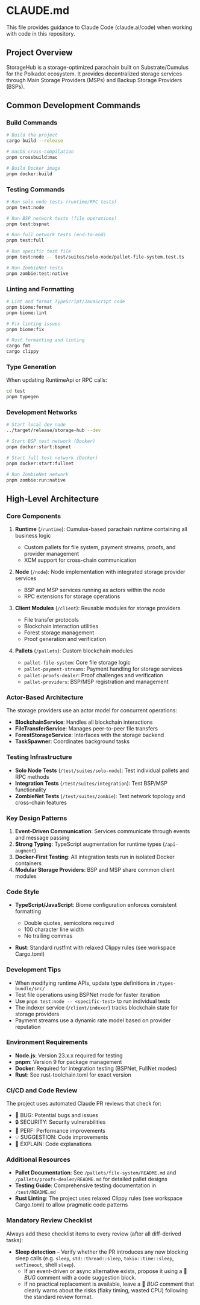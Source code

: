 # CLAUDE.md

This file provides guidance to Claude Code (claude.ai/code) when working with code in this repository.

## Project Overview

StorageHub is a storage-optimized parachain built on Substrate/Cumulus for the Polkadot ecosystem. It provides decentralized storage services through Main Storage Providers (MSPs) and Backup Storage Providers (BSPs).

## Common Development Commands

### Build Commands
```bash
# Build the project
cargo build --release

# macOS cross-compilation
pnpm crossbuild:mac

# Build Docker image
pnpm docker:build
```

### Testing Commands
```bash
# Run solo node tests (runtime/RPC tests)
pnpm test:node

# Run BSP network tests (file operations)
pnpm test:bspnet

# Run full network tests (end-to-end)
pnpm test:full

# Run specific test file
pnpm test:node -- test/suites/solo-node/pallet-file-system.test.ts

# Run ZombieNet tests
pnpm zombie:test:native
```

### Linting and Formatting
```bash
# Lint and format TypeScript/JavaScript code
pnpm biome:format
pnpm biome:lint

# Fix linting issues
pnpm biome:fix

# Rust formatting and linting
cargo fmt
cargo clippy
```

### Type Generation
When updating RuntimeApi or RPC calls:
```bash
cd test
pnpm typegen
```

### Development Networks
```bash
# Start local dev node
../target/release/storage-hub --dev

# Start BSP test network (Docker)
pnpm docker:start:bspnet

# Start full test network (Docker)
pnpm docker:start:fullnet

# Run ZombieNet network
pnpm zombie:run:native
```

## High-Level Architecture

### Core Components

1. **Runtime** (`/runtime`): Cumulus-based parachain runtime containing all business logic
   - Custom pallets for file system, payment streams, proofs, and provider management
   - XCM support for cross-chain communication

2. **Node** (`/node`): Node implementation with integrated storage provider services
   - BSP and MSP services running as actors within the node
   - RPC extensions for storage operations

3. **Client Modules** (`/client`): Reusable modules for storage providers
   - File transfer protocols
   - Blockchain interaction utilities
   - Forest storage management
   - Proof generation and verification

4. **Pallets** (`/pallets`): Custom blockchain modules
   - `pallet-file-system`: Core file storage logic
   - `pallet-payment-streams`: Payment handling for storage services
   - `pallet-proofs-dealer`: Proof challenges and verification
   - `pallet-providers`: BSP/MSP registration and management

### Actor-Based Architecture

The storage providers use an actor model for concurrent operations:
- **BlockchainService**: Handles all blockchain interactions
- **FileTransferService**: Manages peer-to-peer file transfers
- **ForestStorageService**: Interfaces with the storage backend
- **TaskSpawner**: Coordinates background tasks

### Testing Infrastructure

- **Solo Node Tests** (`/test/suites/solo-node`): Test individual pallets and RPC methods
- **Integration Tests** (`/test/suites/integration`): Test BSP/MSP functionality
- **ZombieNet Tests** (`/test/suites/zombie`): Test network topology and cross-chain features

### Key Design Patterns

1. **Event-Driven Communication**: Services communicate through events and message passing
2. **Strong Typing**: TypeScript augmentation for runtime types (`/api-augment`)
3. **Docker-First Testing**: All integration tests run in isolated Docker containers
4. **Modular Storage Providers**: BSP and MSP share common client modules

### Code Style

- **TypeScript/JavaScript**: Biome configuration enforces consistent formatting
  - Double quotes, semicolons required
  - 100 character line width
  - No trailing commas
  
- **Rust**: Standard rustfmt with relaxed Clippy rules (see workspace Cargo.toml)

### Development Tips

- When modifying runtime APIs, update type definitions in `/types-bundle/src/`
- Test file operations using BSPNet mode for faster iteration
- Use `pnpm test:node -- <specific-test>` to run individual tests
- The indexer service (`/client/indexer`) tracks blockchain state for storage providers
- Payment streams use a dynamic rate model based on provider reputation

### Environment Requirements

- **Node.js**: Version 23.x.x required for testing
- **pnpm**: Version 9 for package management
- **Docker**: Required for integration testing (BSPNet, FullNet modes)
- **Rust**: See rust-toolchain.toml for exact version

### CI/CD and Code Review

The project uses automated Claude PR reviews that check for:
- 🐞 BUG: Potential bugs and issues
- 🔒 SECURITY: Security vulnerabilities
- 🚀 PERF: Performance improvements
- 💡 SUGGESTION: Code improvements
- 📝 EXPLAIN: Code explanations

### Additional Resources

- **Pallet Documentation**: See `/pallets/file-system/README.md` and `/pallets/proofs-dealer/README.md` for detailed pallet designs
- **Testing Guide**: Comprehensive testing documentation in `/test/README.md`
- **Rust Linting**: The project uses relaxed Clippy rules (see workspace Cargo.toml) to allow pragmatic code patterns

### Mandatory Review Checklist

Always add these checklist items to every review (after all diff-derived tasks):

- **Sleep detection** – Verify whether the PR introduces any new blocking sleep calls (e.g. `sleep`, `std::thread::sleep`, `tokio::time::sleep`, `setTimeout`, shell `sleep`).
  - If an event-driven or async alternative exists, propose it using a 🐞 *BUG* comment with a code suggestion block.
  - If no practical replacement is available, leave a 🐞 *BUG* comment that clearly warns about the risks (flaky timing, wasted CPU) following the standard review format.